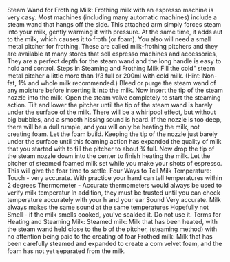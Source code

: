 Steam Wand for Frothing Milk:
Frothing milk with an espresso machine is very casy. Most machines (including many
automatic machines) include a steam wand that hangs off the side. This attached arm simply
forces steam into your milk, gently warming it with pressure. At the same time, it adds aut
to the milk, which causes it to froth (or foam).
You also will need a small metal pitcher for frothing. These are called milk-frothing
pitchers and they are available at many stores that sell espresso machines and accessories,
They are a perfect depth for the steam wand and the long handle is easy to hold and control.
Steps in Steaming and Frothing Milk
Fill the cold" steam metal pitcher a little more than 1/3 full or 200ml with cold milk.
(Hint: Non- fat, 1% and whole milk recommended.)
Bleed or purge the steam wand of any moisture before inserting it into the milk.
Now insert the tip of the steam nozzle into the milk. Open the steam valve completely to
start the steaming action.
Tilt and lower the pitcher until the tip of the steam wand is barely under the surface of the
milk. There will be a whirlpool effect, but without big bubbles, and a smooth hissing sound
is heard. If the nozzle is too deep, there will be a dull rumple, and you will only be heating
the milk, not creating foam.
Let the foam build. Keeping the tip of the nozzle just barely under the surface until this
foaming action has expanded the quality of milk that you started with to fill the pitcher to
about ¾ full.
Now drop the tip of the steam nozzle down into the center to finish heating the milk.
Let the pitcher of steamed foamed milk set while you make your shots of espresso. This
will give the foar time to settle.
Four Ways to Tell Milk Temperature:
Touch - very accurate. With practice your hand can tell temperatures within 2 degrees
Thermometer - Accurate thermometers would always be used to verify milk temperatur
In addition, they must be trusted until you can check temperature accurately with your h
and your ear
Sound Very accurate. Milk always makes the same sound at the same temperatures
Hopefully not Smell - if the milk smells cooked, you've scalded it. Do not use it.
Terms for Heating and Steaming Milk:
Steamed milk: Milk that has been heated, with the steam wand held close to the b
of the pitcher, (steaming method) with no attention being paid to the creating of foar
Frothed milk: Milk that has been carefully steamed and expanded to create a com
velvet foam, and the foam has not yet separated from the milk.
